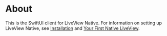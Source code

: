 # About

This is the SwiftUI client for LiveView Native. For information on setting up LiveView Native, see [Installation](https://hexdocs.pm/live_view_native/installation.html) and [Your First Native LiveView](https://hexdocs.pm/live_view_native/your-first-native-liveview.html).
